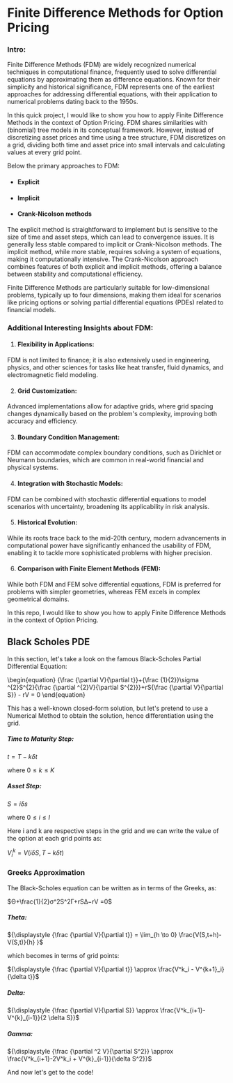 # Finite Difference Methods for Option Pricing

### Intro:


Finite Difference Methods (FDM) are widely recognized numerical techniques in computational finance, frequently used to solve differential equations by approximating them as difference equations. Known for their simplicity and historical significance, FDM represents one of the earliest approaches for addressing differential equations, with their application to numerical problems dating back to the 1950s.

In this quick project, I would like to show you how to apply Finite Difference Methods in the context of Option Pricing. FDM shares similarities with (binomial) tree models in its conceptual framework. However, instead of discretizing asset prices and time using a tree structure, FDM discretizes on a grid, dividing both time and asset price into small intervals and calculating values at every grid point.

Below the primary approaches to FDM:

- #### Explicit
- #### Implicit
- #### Crank-Nicolson methods


The explicit method is straightforward to implement but is sensitive to the size of time and asset steps, which can lead to convergence issues. It is generally less stable compared to implicit or Crank-Nicolson methods. The implicit method, while more stable, requires solving a system of equations, making it computationally intensive. The Crank-Nicolson approach combines features of both explicit and implicit methods, offering a balance between stability and computational efficiency.

Finite Difference Methods are particularly suitable for low-dimensional problems, typically up to four dimensions, making them ideal for scenarios like pricing options or solving partial differential equations (PDEs) related to financial models.

### Additional Interesting Insights about FDM:

1. #### Flexibility in Applications: 

FDM is not limited to finance; it is also extensively used in engineering, physics, and other sciences for tasks like heat transfer, fluid dynamics, and electromagnetic field modeling.

2. #### Grid Customization: 

Advanced implementations allow for adaptive grids, where grid spacing changes dynamically based on the problem's complexity, improving both accuracy and efficiency.

3. #### Boundary Condition Management: 

FDM can accommodate complex boundary conditions, such as Dirichlet or Neumann boundaries, which are common in real-world financial and physical systems.

4. #### Integration with Stochastic Models: 

FDM can be combined with stochastic differential equations to model scenarios with uncertainty, broadening its applicability in risk analysis.

5. #### Historical Evolution: 

While its roots trace back to the mid-20th century, modern advancements in computational power have significantly enhanced the usability of FDM, enabling it to tackle more sophisticated problems with higher precision.

6. #### Comparison with Finite Element Methods (FEM):

While both FDM and FEM solve differential equations, FDM is preferred for problems with simpler geometries, whereas FEM excels in complex geometrical domains.

In this repo, I would like to show you how to apply Finite Difference Methods in the context of Option Pricing.


## Black Scholes PDE 

In this section, let's take a look on the famous Black-Scholes Partial Differential Equation:

\begin{equation}
{\frac {\partial V}{\partial t}}+{\frac {1}{2}}\sigma ^{2}S^{2}{\frac {\partial ^{2}V}{\partial S^{2}}}+rS{\frac {\partial V}{\partial S}} - rV = 0
\end{equation}


This has a well-known closed-form solution, but let's pretend to use a Numerical Method to obtain the solution, hence differentiation using the grid.


##### Time to Maturity Step:

$t=T - k\delta t$ 

where $0 \leq k \leq K$

##### Asset Step:

$S=i\delta s$

where $0 \leq i \leq I$

Here i and k are respective steps in the grid and we can write the value of the option at each grid points as:

$V^k_i = V(iδS,T −kδt)$


### Greeks Approximation

The Black-Scholes equation can be written as in terms of the Greeks, as:

$Θ+\frac{1}{2}σ^2S^2Γ+rS∆−rV =0$

##### Theta:

${\displaystyle {\frac {\partial V}{\partial t}} = \lim_{h \to 0} \frac{V(S,t+h)-V(S,t)}{h} }$

which becomes in terms of grid points:

${\displaystyle {\frac {\partial V}{\partial t}} \approx \frac{V^k_i - V^{k+1}_i}{\delta t}}$


##### Delta:

${\displaystyle {\frac {\partial V}{\partial S}} \approx \frac{V^k_{i+1}- V^{k}_{i-1}}{2 \delta S}}$


##### Gamma:

${\displaystyle {\frac {\partial ^2 V}{\partial S^2}} \approx \frac{V^k_{i+1}-2V^k_i + V^{k}_{i-1}}{\delta S^2}}$


And now let's get to the code!

